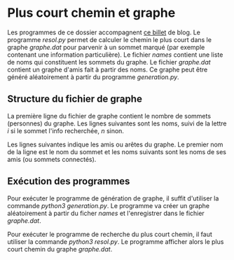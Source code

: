 # Plus court chemin et graphe

Les programmes de ce dossier accompagnent [ce billet](http://smbct.github.io/2017/07/court-chemin) de blog. Le programme *resol.py* permet de calculer le chemin le plus court dans le graphe *graphe.dat* pour parvenir à un sommet marqué (par exemple contenant une information particulière). Le fichier *names* contient une liste de noms qui constituent les sommets du graphe. Le fichier *graphe.dat* contient un graphe d'amis fait à partir des noms. Ce graphe peut être généré aléatoirement à partir du programme *generation.py*.

## Structure du fichier de graphe

La première ligne du fichier de graphe contient le nombre de sommets (personnes) du graphe. Les lignes suivantes sont les noms, suivi de la lettre *i* si le sommet l'info recherchée, *n* sinon.

Les lignes suivantes indique les amis ou arêtes du graphe. Le premier nom de la ligne est le nom du sommet et les noms suivants sont les noms de ses amis (ou sommets connectés).

## Exécution des programmes

Pour exécuter le programme de génération de graphe, il suffit d'utiliser la commande *python3 generation.py*. Le programme va créer un graphe aléatoirement à partir du ficher *names* et l'enregistrer dans le fichier *graphe.dat*.

Pour exécuter le programme de recherche du plus court chemin, il faut utiliser la commande *python3 resol.py*. Le programme afficher alors le plus court chemin du graphe *graphe.dat*.
